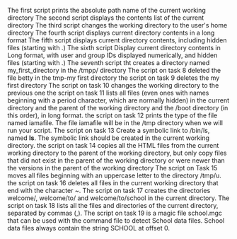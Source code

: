 The first script prints the absolute path name of the current working directory
The second script displays the contents list of the current directory
The third script changes the working directory to the user's home directory
The fourth script displays current directory contents in a long format
The fifth script displays current directory contents, including hidden files (starting with .)
The sixth script Display current directory contents in Long format, with user and group IDs displayed numerically, and hidden files (starting with .)
The seventh script tht creates a directory named my_first_directory in the /tmpp/ directory
The script on task 8 deleted the file betty in the tmp-my first directory
the script on task 9 deletes the my first directory
The script on task 10 changes the working directory to the previous one
the script on task 11 lists all files (even ones with names beginning with a period character, which are normally hidden) in the current directory and the parent of the working directory and the /boot directory (in this order), in long format.
the script on task 12 prints the type of the file named iamafile. The file iamafile will be in the /tmp directory when we will run your script.
The script on task 13 Create a symbolic link to /bin/ls, named __ls__. The symbolic link should be created in the current working directory.
the script on task 14 copies all the HTML files from the current working directory to the parent of the working directory, but only copy files that did not exist in the parent of the working directory or were newer than the versions in the parent of the working directory
The script on Task 15 moves all files beginning with an uppercase letter to the directory /tmp/u. 
the script on task 16 deletes all files in the current working directory that end with the character ~.
The script on task 17 creates the directories welcome/, welcome/to/ and welcome/to/school in the current directory.
The script on task 18 lists all the files and directories of the current directory, separated by commas (,).
The script on task 19 is a magic file school.mgc that can be used with the command file to detect School data files. School data files always contain the string SCHOOL at offset 0.
